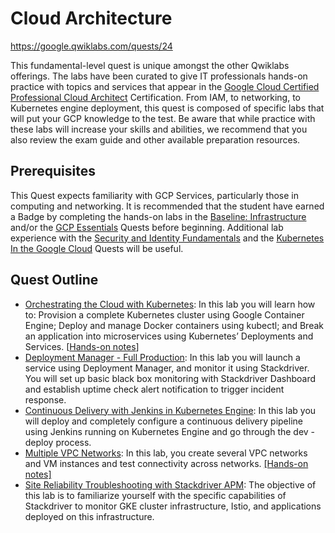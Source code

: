 # Cloud Architecture

https://google.qwiklabs.com/quests/24

This fundamental-level quest is unique amongst the other Qwiklabs offerings. The labs have been curated to give IT professionals hands-on practice with topics and services that appear in the [Google Cloud Certified Professional Cloud Architect](https://cloud.google.com/certification/cloud-architect) Certification. From IAM, to networking, to Kubernetes engine deployment, this quest is composed of specific labs that will put your GCP knowledge to the test. Be aware that while practice with these labs will increase your skills and abilities, we recommend that you also review the exam guide and other available preparation resources.


## Prerequisites

This Quest expects familiarity with GCP Services, particularly those in computing and networking. It is recommended that the student have earned a Badge by completing the hands-on labs in the [Baseline: Infrastructure](https://google.qwiklabs.com/quests/33) and/or the [GCP Essentials](https://google.qwiklabs.com/quests/23) Quests before beginning. Additional lab experience with the [Security and Identity Fundamentals](https://google.qwiklabs.com/quests/40) and the [Kubernetes In the Google Cloud](https://google.qwiklabs.com/quests/29) Quests will be useful.

## Quest Outline

* [Orchestrating the Cloud with Kubernetes](https://google.qwiklabs.com/focuses/557?parent=catalog): In this lab you will learn how to: Provision a complete Kubernetes cluster using Google Container Engine; Deploy and manage Docker containers using kubectl; and Break an application into microservices using Kubernetes’ Deployments and Services. [[Hands-on notes](./Orchestrating_the_Cloud_with_Kubernetes.md)]
* [Deployment Manager - Full Production](https://google.qwiklabs.com/focuses/981?parent=catalog): In this lab you will launch a service using Deployment Manager, and monitor it using Stackdriver. You will set up basic black box monitoring with Stackdriver Dashboard and establish uptime check alert notification to trigger incident response.
* [Continuous Delivery with Jenkins in Kubernetes Engine](https://google.qwiklabs.com/quests/24): In this lab you will deploy and completely configure a continuous delivery pipeline using Jenkins running on Kubernetes Engine and go through the dev - deploy process.
* [Multiple VPC Networks](https://google.qwiklabs.com/focuses/1230?parent=catalog): In this lab, you create several VPC networks and VM instances and test connectivity across networks. [[Hands-on notes]](./Multiple_VPC_Networks.md)
* [Site Reliability Troubleshooting with Stackdriver APM](https://google.qwiklabs.com/focuses/4186?parent=catalog): The objective of this lab is to familiarize yourself with the specific capabilities of Stackdriver to monitor GKE cluster infrastructure, Istio, and applications deployed on this infrastructure.
